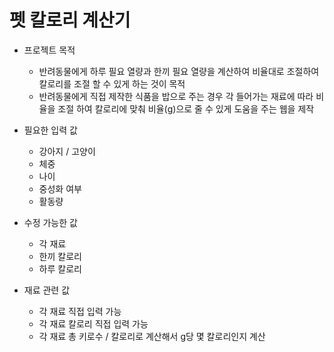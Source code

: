 # 펫 칼로리 계산기

- 프로젝트 목적

  - 반려동물에게 하루 필요 열량과 한끼 필요 열량을 계산하여 비율대로 조절하여 칼로리를 조절 할 수 있게 하는 것이 목적
  - 반려동물에게 직접 제작한 식품을 밥으로 주는 경우 각 들어가는 재료에 따라 비율을 조절 하여 칼로리에 맞춰 비율(g)으로 줄 수 있게 도움을 주는 웹을 제작

- 필요한 입력 값

  - 강아지 / 고양이
  - 체중
  - 나이
  - 중성화 여부
  - 활동량

- 수정 가능한 값

  - 각 재료
  - 한끼 칼로리
  - 하루 칼로리

- 재료 관련 값
  - 각 재료 직접 입력 가능
  - 각 재료 칼로리 직접 입력 가능
  - 각 재료 총 키로수 / 칼로리로 계산해서 g당 몇 칼로리인지 계산
